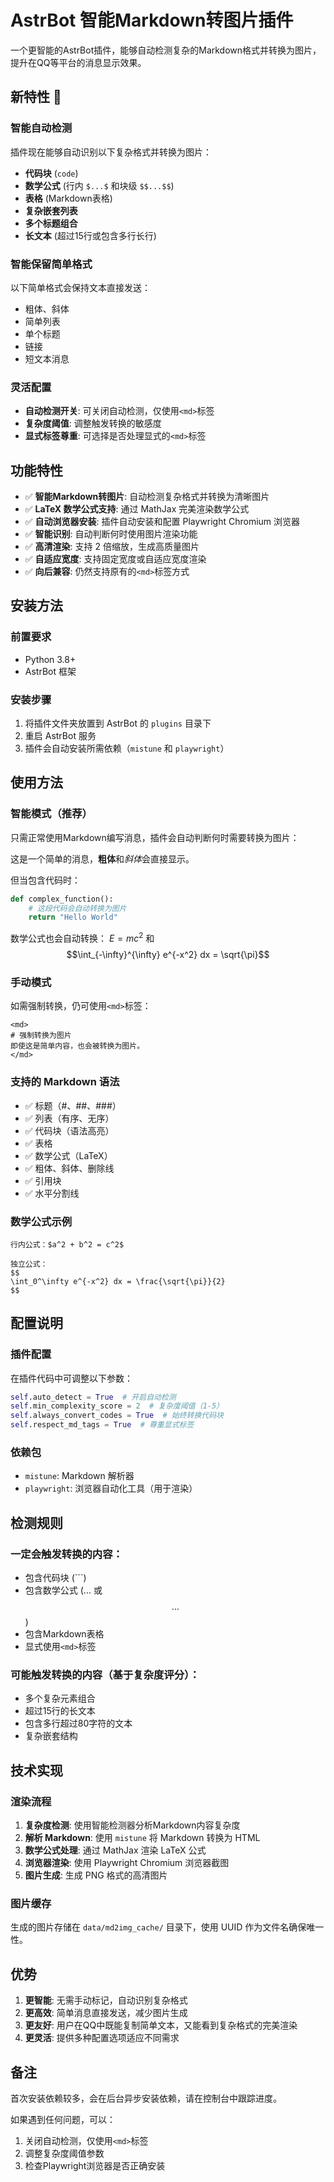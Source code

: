# AstrBot 智能Markdown转图片插件

一个更智能的AstrBot插件，能够自动检测复杂的Markdown格式并转换为图片，提升在QQ等平台的消息显示效果。

## 新特性 🚀

### 智能自动检测
插件现在能够自动识别以下复杂格式并转换为图片：
- **代码块** (```code```)
- **数学公式** (行内 `$...$` 和块级 `$$...$$`)
- **表格** (Markdown表格)
- **复杂嵌套列表**
- **多个标题组合**
- **长文本** (超过15行或包含多行长行)

### 智能保留简单格式
以下简单格式会保持文本直接发送：
- 粗体、斜体
- 简单列表
- 单个标题
- 链接
- 短文本消息

### 灵活配置
- **自动检测开关**: 可关闭自动检测，仅使用`<md>`标签
- **复杂度阈值**: 调整触发转换的敏感度
- **显式标签尊重**: 可选择是否处理显式的`<md>`标签

## 功能特性

- ✅ **智能Markdown转图片**: 自动检测复杂格式并转换为清晰图片
- ✅ **LaTeX 数学公式支持**: 通过 MathJax 完美渲染数学公式
- ✅ **自动浏览器安装**: 插件自动安装和配置 Playwright Chromium 浏览器
- ✅ **智能识别**: 自动判断何时使用图片渲染功能
- ✅ **高清渲染**: 支持 2 倍缩放，生成高质量图片
- ✅ **自适应宽度**: 支持固定宽度或自适应宽度渲染
- ✅ **向后兼容**: 仍然支持原有的`<md>`标签方式

## 安装方法

### 前置要求

- Python 3.8+
- AstrBot 框架

### 安装步骤

1. 将插件文件夹放置到 AstrBot 的 `plugins` 目录下
2. 重启 AstrBot 服务
3. 插件会自动安装所需依赖（`mistune` 和 `playwright`）

## 使用方法

### 智能模式（推荐）

只需正常使用Markdown编写消息，插件会自动判断何时需要转换为图片：


这是一个简单的消息，**粗体**和*斜体*会直接显示。

但当包含代码时：
```python
def complex_function():
    # 这段代码会自动转换为图片
    return "Hello World"
```

数学公式也会自动转换：
$E = mc^2$ 和 $$\int_{-\infty}^{\infty} e^{-x^2} dx = \sqrt{\pi}$$


### 手动模式

如需强制转换，仍可使用`<md>`标签：

```
<md>
# 强制转换为图片
即使这是简单内容，也会被转换为图片。
</md>
```

### 支持的 Markdown 语法

- ✅ 标题（#、##、###）
- ✅ 列表（有序、无序）
- ✅ 代码块（语法高亮）
- ✅ 表格
- ✅ 数学公式（LaTeX）
- ✅ 粗体、斜体、删除线
- ✅ 引用块
- ✅ 水平分割线

### 数学公式示例

```
行内公式：$a^2 + b^2 = c^2$

独立公式：
$$
\int_0^\infty e^{-x^2} dx = \frac{\sqrt{\pi}}{2}
$$
```

## 配置说明

### 插件配置

在插件代码中可调整以下参数：

```python
self.auto_detect = True  # 开启自动检测
self.min_complexity_score = 2  # 复杂度阈值（1-5）
self.always_convert_codes = True  # 始终转换代码块
self.respect_md_tags = True  # 尊重显式标签
```

### 依赖包

- `mistune`: Markdown 解析器
- `playwright`: 浏览器自动化工具（用于渲染）

## 检测规则

### 一定会触发转换的内容：
- 包含代码块 (```)
- 包含数学公式 ($...$ 或 $$...$$)
- 包含Markdown表格
- 显式使用`<md>`标签

### 可能触发转换的内容（基于复杂度评分）：
- 多个复杂元素组合
- 超过15行的长文本
- 包含多行超过80字符的文本
- 复杂嵌套结构

## 技术实现

### 渲染流程

1. **复杂度检测**: 使用智能检测器分析Markdown内容复杂度
2. **解析 Markdown**: 使用 `mistune` 将 Markdown 转换为 HTML
3. **数学公式处理**: 通过 MathJax 渲染 LaTeX 公式
4. **浏览器渲染**: 使用 Playwright Chromium 浏览器截图
5. **图片生成**: 生成 PNG 格式的高清图片

### 图片缓存

生成的图片存储在 `data/md2img_cache/` 目录下，使用 UUID 作为文件名确保唯一性。

## 优势

1. **更智能**: 无需手动标记，自动识别复杂格式
2. **更高效**: 简单消息直接发送，减少图片生成
3. **更友好**: 用户在QQ中既能复制简单文本，又能看到复杂格式的完美渲染
4. **更灵活**: 提供多种配置选项适应不同需求

## 备注

首次安装依赖较多，会在后台异步安装依赖，请在控制台中跟踪进度。

如果遇到任何问题，可以：
1. 关闭自动检测，仅使用`<md>`标签
2. 调整复杂度阈值参数
3. 检查Playwright浏览器是否正确安装